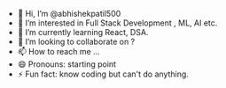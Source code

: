 - 👋 Hi, I’m @abhishekpatil500
- 👀 I’m interested in Full Stack Development , ML, AI etc.
- 🌱 I’m currently learning React, DSA.
- 💞️ I’m looking to collaborate on ?
- 📫 How to reach me ...
- 😄 Pronouns: starting point
- ⚡ Fun fact: know coding but can't do anything.

<!---
abhishekpatil500/abhishekpatil500 is a ✨ special ✨ repository because its `README.md` (this file) appears on your GitHub profile.
You can click the Preview link to take a look at your changes.
--->
